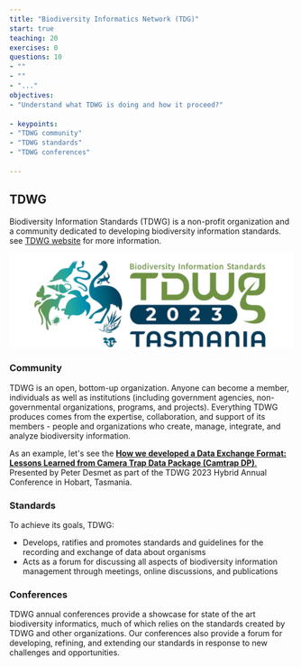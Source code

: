 ```yaml
---
title: "Biodiversity Informatics Network (TDG)"
start: true
teaching: 20
exercises: 0
questions: 10
- ""
- ""
- "..."
objectives:
- "Understand what TDWG is doing and how it proceed?"

- keypoints:
- "TDWG community"
- "TDWG standards"
- "TDWG conferences"

---
```


## TDWG
Biodiversity Information Standards (TDWG) is a non-profit organization and a community dedicated to developing biodiversity information standards.
see [TDWG website](https://www.tdwg.org/about/) for more information.

![TDWG 2023 Hobart](../assets/img/TDWG2023Hobart.jpg)

### Community
TDWG is an open, bottom-up organization. Anyone can become a member, individuals as well as institutions (including government agencies, non-governmental organizations, programs, and projects). Everything TDWG produces comes from the expertise, collaboration, and support of its members - people and organizations who create, manage, integrate, and analyze biodiversity information.

As an example, let's see the [**How we developed a Data Exchange Format: Lessons Learned from Camera Trap Data Package (Camtrap DP)**. 
](https://www.youtube.com/watch?v=M0D-Bgsqujg&list=PLD9-DRLWVl0nmd29wg2Qw160gRBaDD4Ki&index=29)
Presented by Peter Desmet as part of the TDWG 2023 Hybrid Annual Conference in Hobart, Tasmania.

### Standards
To achieve its goals, TDWG:
- Develops, ratifies and promotes standards and guidelines for the recording and exchange of data about organisms
- Acts as a forum for discussing all aspects of biodiversity information management through meetings, online discussions, and publications

### Conferences
TDWG annual conferences provide a showcase for state of the art biodiversity informatics, much of which relies on the standards created by TDWG and other organizations. Our conferences also provide a forum for developing, refining, and extending our standards in response to new challenges and opportunities.
